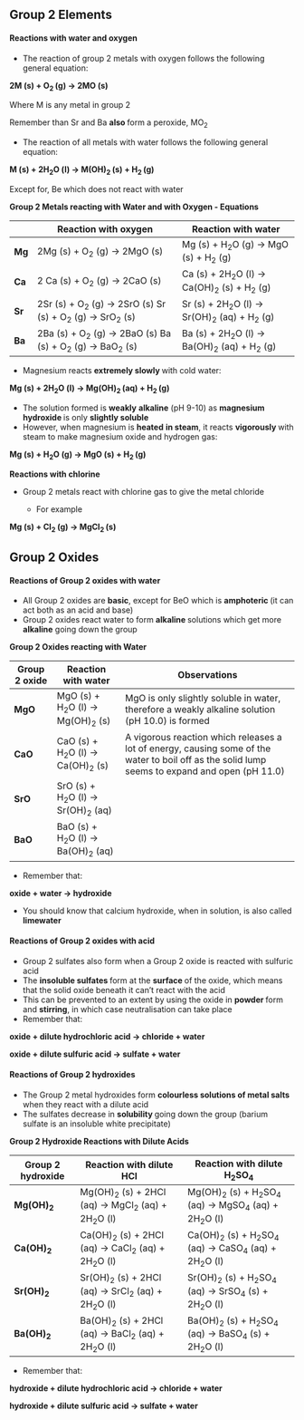 Group 2 Elements
----------------

#### Reactions with water and oxygen

* The reaction of group 2 metals with oxygen follows the following general equation:

<b>2M (s) + O</b><sub><b>2 </b></sub><b>(g) → 2MO (s)</b>

Where M is any metal in group 2

Remember than Sr and Ba <b>also </b>form a peroxide, MO<sub>2</sub>

* The reaction of all metals with water follows the following general equation:

<b>M (s) + 2H</b><sub><b>2</b></sub><b>O (l) → M(OH)</b><sub><b>2 </b></sub><b>(s) + H</b><sub><b>2 </b></sub><b>(g)</b>

Except for, Be which does not react with water

<b>Group 2 Metals reacting with Water and with Oxygen - Equations</b>

|  | <b>Reaction with oxygen</b> | <b>Reaction with water</b> |
| --- | --- | --- |
| <b>Mg</b> | 2Mg (s) + O<sub>2</sub> (g) → 2MgO (s) | Mg (s) + H<sub>2</sub>O (g) → MgO (s) + H<sub>2</sub> (g) |
| <b>Ca</b> | 2 Ca (s) + O<sub>2</sub> (g) → 2CaO (s) | Ca (s) + 2H<sub>2</sub>O (l) → Ca(OH)<sub>2</sub> (s) + H<sub>2</sub> (g) |
| <b>Sr</b> | 2Sr (s) + O<sub>2</sub> (g) → 2SrO (s)  Sr (s) + O<sub>2</sub> (g) → SrO<sub>2</sub> (s) | Sr (s) + 2H<sub>2</sub>O (l) → Sr(OH)<sub>2</sub> (aq) + H<sub>2</sub> (g) |
| <b>Ba</b> | 2Ba (s) + O<sub>2</sub> (g) → 2BaO (s)  Ba (s) + O<sub>2</sub> (g) → BaO<sub>2</sub> (s) | Ba (s) + 2H<sub>2</sub>O (l) → Ba(OH)<sub>2</sub> (aq) + H<sub>2</sub> (g) |

* Magnesium reacts <b>extremely slowly </b>with cold water:

<b>Mg (s) + 2H</b><sub><b>2</b></sub><b>O (l) → Mg(OH)</b><sub><b>2 </b></sub><b>(aq) + H</b><sub><b>2 </b></sub><b>(g)</b>

* The solution formed is <b>weakly</b> <b>alkaline</b> (pH 9-10) as <b>magnesium hydroxide </b>is only <b>slightly soluble</b>
* However, when magnesium is <b>heated</b> <b>in steam</b>, it reacts <b>vigorously </b>with steam to make magnesium oxide and hydrogen gas:

<b>Mg (s) + H</b><sub><b>2</b></sub><b>O (g) → MgO (s) + H</b><sub><b>2 </b></sub><b>(g)</b>

<b>Reactions with chlorine</b>

* Group 2 metals react with chlorine gas to give the metal chloride

  + For example

<b>Mg (s) + Cl</b><sub><b>2</b></sub><b> (g) → MgCl</b><sub><b>2 </b></sub><b>(s) </b>

Group 2 Oxides
--------------

#### Reactions of Group 2 oxides with water

* All Group 2 oxides are <b>basic</b>, except for BeO which is <b>amphoteric </b>(it can act both as an acid and base)
* Group 2 oxides react water to form <b>alkaline </b>solutions which get more <b>alkaline</b> going down the group

<b>Group 2 Oxides reacting with Water</b>

| <b>Group 2 oxide</b> | <b>Reaction with water</b> | <b>Observations</b> |
| --- | --- | --- |
| <b>MgO</b> | MgO (s) + H<sub>2</sub>O (l) → Mg(OH)<sub>2</sub> (s) | MgO is only slightly soluble in water, therefore a weakly alkaline solution (pH 10.0) is formed |
| <b>CaO</b> | CaO (s) + H<sub>2</sub>O (l) → Ca(OH)<sub>2</sub> (s) | A vigorous reaction which releases a lot of energy, causing some of the water to boil off as the solid lump seems to expand and open (pH 11.0) |
| <b>SrO</b> | SrO (s) + H<sub>2</sub>O (l) → Sr(OH)<sub>2</sub> (aq) |  |
| <b>BaO</b> | BaO (s) + H<sub>2</sub>O (l) → Ba(OH)<sub>2</sub> (aq) |  |

* Remember that:

<b>oxide + water → hydroxide</b>

* You should know that calcium hydroxide, when in solution, is also called <b>limewater</b>

#### Reactions of Group 2 oxides with acid

* Group 2 sulfates also form when a Group 2 oxide is reacted with sulfuric acid
* The <b>insoluble sulfates </b>form at the <b>surface </b>of the oxide, which means that the solid oxide beneath it can’t react with the acid
* This can be prevented to an extent by using the oxide in <b>powder </b>form and <b>stirring</b>, in which case neutralisation can take place
* Remember that:

<b>oxide + dilute hydrochloric acid → chloride + water</b>

<b>oxide + dilute sulfuric acid → sulfate + water</b>

#### Reactions of Group 2 hydroxides

* The Group 2 metal hydroxides form <b>colourless solutions of metal salts </b>when they react with a dilute acid
* The sulfates decrease in <b>solubility </b>going down the group (barium sulfate is an insoluble white precipitate)

<b>Group 2 Hydroxide Reactions with Dilute Acids</b>

| <b>Group 2 hydroxide</b> | <b>Reaction with dilute HCl</b> | <b>Reaction with dilute H</b><sub><b>2</b></sub><b>SO</b><sub><b>4</b></sub> |
| --- | --- | --- |
| <b>Mg(OH)</b><sub><b>2</b></sub> | Mg(OH)<sub>2</sub> (s) + 2HCl (aq) → MgCl<sub>2</sub> (aq) + 2H<sub>2</sub>O (l) | Mg(OH)<sub>2</sub> (s) + H<sub>2</sub>SO<sub>4</sub> (aq) → MgSO<sub>4</sub> (aq) + 2H<sub>2</sub>O (l) |
| <b>Ca(OH)</b><sub><b>2</b></sub> | Ca(OH)<sub>2</sub> (s) + 2HCl (aq) → CaCl<sub>2</sub> (aq) + 2H<sub>2</sub>O (l) | Ca(OH)<sub>2</sub> (s) + H<sub>2</sub>SO<sub>4</sub> (aq) → CaSO<sub>4</sub> (aq) + 2H<sub>2</sub>O (l) |
| <b>Sr(OH)</b><sub><b>2</b></sub> | Sr(OH)<sub>2</sub> (s) + 2HCl (aq) → SrCl<sub>2</sub> (aq) + 2H<sub>2</sub>O (l) | Sr(OH)<sub>2</sub> (s) + H<sub>2</sub>SO<sub>4</sub> (aq) → SrSO<sub>4</sub> (s) + 2H<sub>2</sub>O (l) |
| <b>Ba(OH)</b><sub><b>2</b></sub> | Ba(OH)<sub>2</sub> (s) + 2HCl (aq) → BaCl<sub>2</sub> (aq) + 2H<sub>2</sub>O (l) | Ba(OH)<sub>2</sub> (s) + H<sub>2</sub>SO<sub>4</sub> (aq) → BaSO<sub>4</sub> (s) + 2H<sub>2</sub>O (l) |

* Remember that:

<b>hydroxide + dilute hydrochloric acid → chloride + water</b>

<b>hydroxide + dilute sulfuric acid → sulfate + water</b>